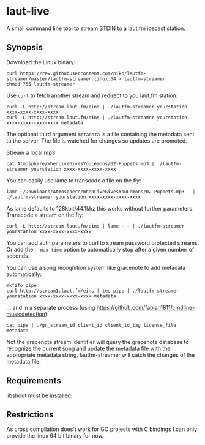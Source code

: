 laut-live
=========

A small command line tool to stream STDIN to a laut.fm icecast station.

Synopsis
--------

Download the Linux binary:

```
curl https://raw.githubusercontent.com/niko/lautfm-streamer/master/lautfm-streamer.linux.64 > lautfm-streamer
chmod 755 lautfm-streamer
```

Use `curl` to fetch another stream and redirect to you laut.fm station: 

```
curl -L http://stream.laut.fm/eins | ./lautfm-streamer yourstation xxxx-xxxx-xxxx-xxxx
curl -L http://stream.laut.fm/eins | ./lautfm-streamer yourstation xxxx-xxxx-xxxx-xxxx metadata
```

The optional third argument `metadata` is a file containing the metadata sent to the server. The file is watched for changes so updates are promoted.

Stream a local mp3:

```
cat Atmosphere/WhenLiveGivesYouLemons/02-Puppets.mp3 | ./lautfm-streamer yourstation xxxx-xxxx-xxxx-xxxx
```

You can easily use lame to transcode a file on the fly:

```
lame ~/Downloads/Atmosphere/WhenLiveGivesYouLemons/02-Puppets.mp3 - | ./lautfm-streamer yourstation xxxx-xxxx-xxxx-xxxx
```

As lame defaults to 128kbit/44.1khz this works without further parameters. Transcode a stream on the fly:

```
curl -L http://stream.laut.fm/eins | lame - - | ./lautfm-streamer yourstation xxxx-xxxx-xxxx-xxxx
```

You can add auth parameters to curl to stream password protected streams. Or add the `--max-time` option to automatically stop after a given number of seconds.

You can use a song recognition system like gracenote to add metadata automatically:

```
mkfifo pipe
curl http://stream1.laut.fm/eins | tee pipe | ./lautfm-streamer yourstation xxxx-xxxx-xxxx-xxxx metadata
```
… and in a separate process (using https://github.com/fabian1811/cmdline-musicdetection):
```
cat pipe | ./gn_stream_id client_id client_id_tag license_file metadata
```
Not the gracenote stream identifier will query the gracenote database to recognize the current song and update the metadata file with the appropriate metadata string. lautfm-streamer will catch the changes of the metadata file.

Requirements
------------

libshout must be installed.

Restrictions
-----

As cross compilation does't work for GO projects with C bindings I can only provide the linux 64 bit binary for now.
